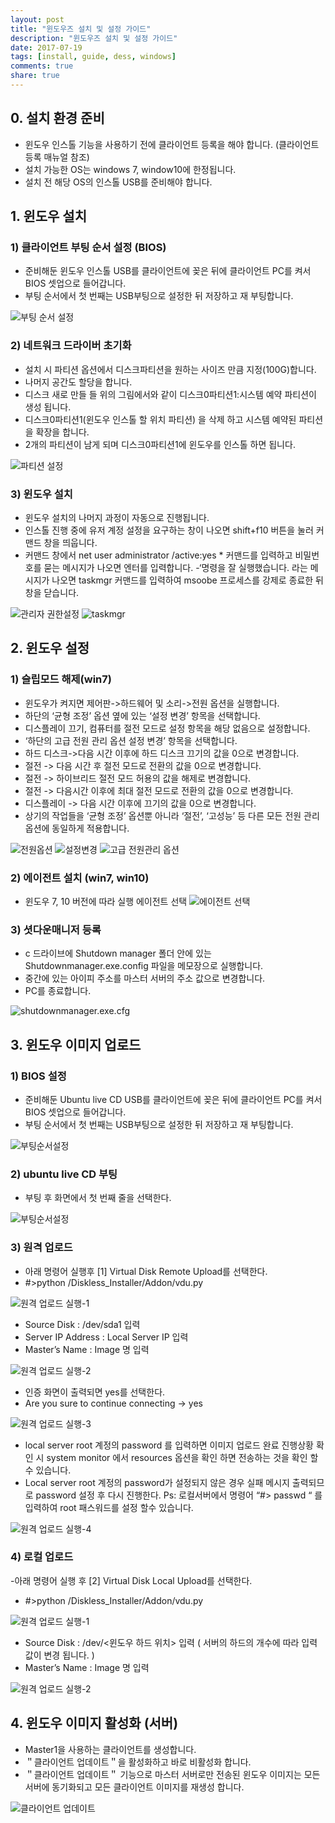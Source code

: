 ```yaml
---
layout: post
title: "윈도우즈 설치 및 설정 가이드"
description: "윈도우즈 설치 및 설정 가이드"
date: 2017-07-19
tags: [install, guide, dess, windows]
comments: true
share: true
---
```



## 0. 설치 환경 준비

* 윈도우 인스톨 기능을 사용하기 전에 클라이언트 등록을 해야 합니다. (클라이언트 등록 매뉴얼 참조)
* 설치 가능한 OS는 windows 7, window10에 한정됩니다.
* 설치 전 해당 OS의 인스톨 USB를 준비해야 합니다.


## 1. 윈도우 설치

### 1) 클라이언트 부팅 순서 설정 (BIOS)
- 준비해둔 윈도우 인스톨 USB를 클라이언트에 꽂은 뒤에 클라이언트 PC를 켜서 BIOS 셋업으로 들어갑니다.
- 부팅 순서에서 첫 번째는 USB부팅으로 설정한 뒤 저장하고 재 부팅합니다.

![부팅 순서 설정](/images/windows_install/image5.png)


### 2) 네트워크 드라이버 초기화
- 설치 시 파티션 옵션에서 디스크파티션을 원하는 사이즈 만큼 지정(100G)합니다.
- 나머지 공간도 할당을 합니다.
- 디스크 새로 만들 들 위의 그림에서와 같이 디스크0파티션1:시스템 예약 파티션이 생성 됩니다.
- 디스크0파티션1(윈도우 인스톨 할 위치 파티션) 을 삭제 하고 시스템 예약된 파티션을 확장을 합니다.
- 2개의 파티션이 남게 되며 디스크0파티션1에 윈도우를 인스톨 하면 됩니다.

![파티션 설정](/images/windows_install/image6.png)


### 3) 윈도우 설치
- 윈도우 설치의 나머지 과정이 자동으로 진행됩니다.
- 인스톨 진행 중에 유저 계정 설정을 요구하는 창이 나오면 shift+f10 버튼을 눌러 커맨드 창을 띄웁니다.
- 커맨드 창에서 net user administrator /active:yes * 커맨드를 입력하고 비밀번호를 묻는 메시지가 나오면 엔터를 입력합니다.
-‘명령을 잘 실행했습니다. 라는 메시지가 나오면 taskmgr 커맨드를 입력하여 msoobe 프로세스를 강제로 종료한 뒤 창을 닫습니다.

![관리자 권한설정](/images/windows_install/image7.png)
![taskmgr](/images/windows_install/image8.png)


## 2. 윈도우 설정

### 1) 슬립모드 해제(win7)
- 윈도우가 켜지면 제어판->하드웨어 및 소리->전원 옵션을 실행합니다.
- 하단의 ‘균형 조정’ 옵션 옆에 있는 ‘설정 변경’ 항목을 선택합니다.
- 디스플레이 끄기, 컴퓨터를 절전 모드로 설정 항목을 해당 없음으로 설정합니다.
- ‘하단의 고급 전원 관리 옵션 설정 변경’ 항목을 선택합니다.
- 하드 디스크->다음 시간 이후에 하드 디스크 끄기의 값을 0으로 변경합니다.
- 절전 -> 다음 시간 후 절전 모드로 전환의 값을 0으로 변경합니다.
- 절전 -> 하이브리드 절전 모드 허용의 값을 해제로 변경합니다.
- 절전 -> 다음시간 이후에 최대 절전 모드로 전환의 값을 0으로 변경합니다.
- 디스플레이 -> 다음 시간 이후에 끄기의 값을 0으로 변경합니다.
- 상기의 작업들을 ‘균형 조정’ 옵션뿐 아니라 ‘절전’, ‘고성능’ 등 다른 모든 전원 관리 옵션에 동일하게 적용합니다.

![전원옵션](/images/windows_install/image9.png)
![설정변경](/images/windows_install/image10.png)
![고급 전원관리 옵션](/images/windows_install/image11.png)

### 2) 에이전트 설치 (win7, win10)
- 윈도우 7, 10 버전에 따라 실행 에이전트 선택
![에이전트 선택](/images/windows_install/image12.png)

### 3) 셧다운매니저 등록

- c 드라이브에 Shutdown manager 폴더 안에 있는 Shutdownmanager.exe.config 파일을 메모장으로 실행합니다.
- 중간에 있는 아이피 주소를 마스터 서버의 주소 값으로 변경합니다.
- PC를 종료합니다.

![shutdownmanager.exe.cfg](/images/windows_install/image13.png)

## 3. 윈도우 이미지 업로드

### 1) BIOS 설정

- 준비해둔 Ubuntu live CD USB를 클라이언트에 꽂은 뒤에 클라이언트 PC를 켜서 BIOS 셋업으로 들어갑니다.
- 부팅 순서에서 첫 번째는 USB부팅으로 설정한 뒤 저장하고 재 부팅합니다.

![부팅순서설정](/images/windows_install/image14.png)

### 2) ubuntu live CD 부팅

- 부팅 후 화면에서 첫 번째 줄을 선택한다.

![부팅순서설정](/images/windows_install/image15.png)

### 3) 원격 업로드

- 아래 명령어 실행후 [1] Virtual Disk Remote Upload를 선택한다.
- #>python /Diskless_Installer/Addon/vdu.py

![원격 업로드 실행-1](/images/windows_install/image16.png)

- Source Disk : /dev/sda1 입력
- Server IP Address : Local Server IP 입력
- Master’s Name : Image 명 입력

![원격 업로드 실행-2](/images/windows_install/image17.png)

- 인증 화면이 출력되면 yes를 선택한다.
- Are you sure to continue connecting -> yes

![원격 업로드 실행-3](/images/windows_install/image18.png)


- local server root 계정의 password 를 입력하면 이미지 업로드 완료 진행상황 확인 시 system monitor 에서 resources 옵션을 확인 하면 전송하는 것을 확인 할 수 있습니다.
- Local server root 계정의 password가 설정되지 않은 경우 실패 메시지 출력되므로 password 설정 후 다시 진행한다.
Ps: 로컬서버에서 명령어 “#> passwd “ 를 입력하여 root 패스워드를 설정 할수 있습니다.

![원격 업로드 실행-4](/images/windows_install/image19.png)


### 4) 로컬 업로드

-아래 명령어 실행 후 [2] Virtual Disk Local Upload를 선택한다.
- #>python /Diskless_Installer/Addon/vdu.py

![원격 업로드 실행-1](/images/windows_install/image20.png)


- Source Disk : /dev/<윈도우 하드 위치> 입력 ( 서버의 하드의 개수에 따라 입력 값이 변경 됩니다. )
- Master’s Name : Image 명 입력

![원격 업로드 실행-2](/images/windows_install/image21.png)


## 4. 윈도우 이미지 활성화 (서버)

- Master1을 사용하는 클라이언트를 생성합니다.
- ＂클라이언트 업데이트＂을 활성화하고 바로 비활성화 합니다.
- ＂클라이언트 업데이트＂ 기능으로 마스터 서버로만 전송된 윈도우 이미지는 모든 서버에 동기화되고 모든 클라이언트
이미지를 재생성 합니다.

![클라이언트 업데이트](/images/windows_install/image22.png)
